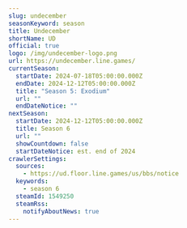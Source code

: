 ```yaml
---
slug: undecember
seasonKeyword: season
title: Undecember
shortName: UD
official: true
logo: /img/undecember-logo.png
url: https://undecember.line.games/
currentSeason:
  startDate: 2024-07-18T05:00:00.000Z
  endDate: 2024-12-12T05:00:00.000Z
  title: "Season 5: Exodium"
  url: ""
  endDateNotice: ""
nextSeason:
  startDate: 2024-12-12T05:00:00.000Z
  title: Season 6
  url: ""
  showCountdown: false
  startDateNotice: est. end of 2024
crawlerSettings:
  sources:
    - https://ud.floor.line.games/us/bbs/notice
  keywords:
    - season 6
  steamId: 1549250
  steamRss:
    notifyAboutNews: true
---
```

